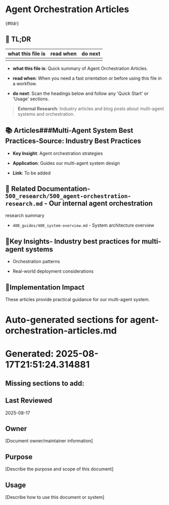 <!-- CONTEXT_REFERENCE: 400_guides/400_context-priority-guide.md -->
<!-- MODULE_REFERENCE: 400_guides/400_deployment-environment-guide.md -->
<!-- MODULE_REFERENCE: 400_guides/400_system-overview.md -->

# Agent Orchestration Articles

{#tldr}

## 🔎 TL;DR

| what this file is | read when | do next |
|---|---|---|
|  |  |  |

- **what this file is**: Quick summary of Agent Orchestration Articles.

- **read when**: When you need a fast orientation or before using this file in a workflow.

- **do next**: Scan the headings below and follow any 'Quick Start' or 'Usage' sections.

> **External Research**: Industry articles and blog posts about multi-agent systems and orchestration.

## 📚 **Articles**###**Multi-Agent System Best Practices**-**Source**: Industry Best Practices

- **Key Insight**: Agent orchestration strategies

- **Application**: Guides our multi-agent system design

- **Link**: To be added

## 🔗 **Related Documentation**- `500_research/500_agent-orchestration-research.md` - Our internal agent orchestration
research summary

- `400_guides/400_system-overview.md` - System architecture overview

## 📖**Key Insights**- Industry best practices for multi-agent systems

- Orchestration patterns

- Real-world deployment considerations

## 🎯**Implementation Impact**

These articles provide practical guidance for our multi-agent system.

<!-- README_AUTOFIX_START -->
# Auto-generated sections for agent-orchestration-articles.md
# Generated: 2025-08-17T21:51:24.314881

## Missing sections to add:

## Last Reviewed

2025-08-17

## Owner

[Document owner/maintainer information]

## Purpose

[Describe the purpose and scope of this document]

## Usage

[Describe how to use this document or system]

<!-- README_AUTOFIX_END -->
